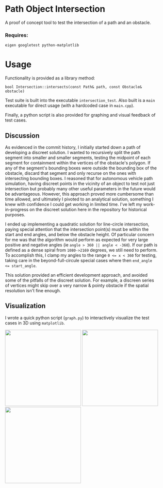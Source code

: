 # Path Object Intersection

A proof of concept tool to test the intersection of a path and an obstacle.

### Requires:
`eigen
googletest
python-matplotlib
`

# Usage
Functionality is provided as a library method:
```
bool Intersection::intersects(const Path& path, const Obstacle& obstacle)
```
Test suite is built into the executable `intersection_test`.
Also built is a `main` executable for direct usage (with a hardcoded case in `main.cpp`).

Finally, a python script is also provided for graphing and visual feedback of test cases.

## Discussion

As evidenced in the commit history, I initially started down a path of developing a discreet solution. I wanted to recursively split the path segment into smaller and smaller segments, testing the midpoint of each segment for containment within the vertices of the obstacle's polygon.  If any of the segment's bounding boxes were outside the bounding box of the obstacle, discard that segment and only recurse on the ones with intersecting bounding boxes.  I reasoned that for autonomous vehicle path simulation, having discreet points in the vicinity of an object to test not just intersection but probably many other useful parameters in the future would be advantageous.  However, this approach proved more cumbersome than time allowed, and ultimately I pivoted to an analytical solution, something I knew with confidence I could get working in limited time.  I've left my work-in-progress on the discreet solution here in the repository for historical purposes.

I ended up implementing a quadratic solution for line-circle intersection, paying special attention that the intersection point(s) must be within the start and end angles, and below the obstacle height.  Of particular concern for me was that the algorithm would perform as expected for very large positive and negative angles (ie `angle > 360 || angle < -360`).  If our path is defined as a dense spiral from `1080->2169` degrees, we still need to perform.  To accomplish this, I clamp my angles to the range `0 <= x < 360` for testing, taking care in the beyond-full-circule special cases where then `end_angle <= start_angle`.

This solution provided an efficient development approach, and avoided some of the pitfalls of the discreet solution.  For example, a discreen series of vertices might skip over a very narrow & pointy obstacle if the spatial resolution isn't fine enough.

## Visualization
I wrote a quick python script (`graph.py`) to interactively visualize the test cases in 3D using `matplotlib`.

<img src="https://github.com/user-attachments/assets/da234550-7448-4e20-8121-a0d863f3756d" width="250">
<img src="https://github.com/user-attachments/assets/874b7cb2-75d4-4994-9ea4-5f2d8d9fd972" width="250">
<img src="https://github.com/user-attachments/assets/4b1792f7-9fef-41ce-90d1-af730de5477f" width="250">
